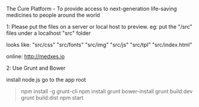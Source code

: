
The Cure Platform - To provide access to next-generation life-saving medicines to people around the world

1: Please put the files on a server or local host to preview. 
eg: put the "/src" files under a localhost "src" folder

looks like:
"src/css"
"src/fonts"
"src/img"
"src/js"
"src/tpl"
"src/index.html"

online: http://medxes.io

2: Use Grunt and Bower

install node.js
go to the app root

>npm install -g grunt-cli
>npm install
>grunt bower-install
>grunt build:dev
>grunt build:dist
>npm start
